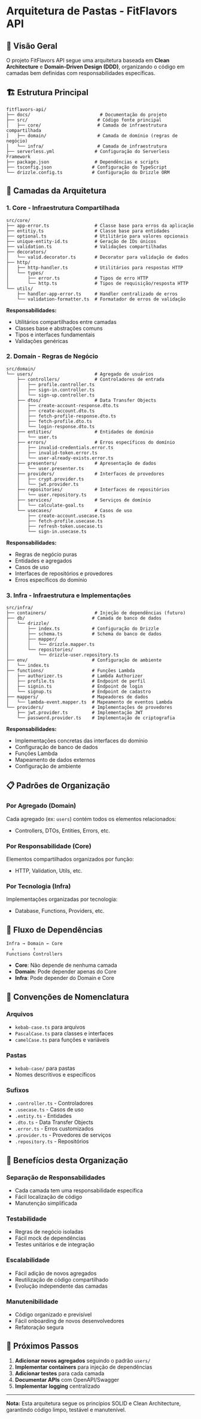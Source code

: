 # Arquitetura de Pastas - FitFlavors API

## 📁 Visão Geral

O projeto FitFlavors API segue uma arquitetura baseada em **Clean Architecture** e **Domain-Driven Design (DDD)**, organizando o código em camadas bem definidas com responsabilidades específicas.

## 🏗️ Estrutura Principal

```
fitflavors-api/
├── docs/                          # Documentação do projeto
├── src/                          # Código fonte principal
│   ├── core/                     # Camada de infraestrutura compartilhada
│   ├── domain/                   # Camada de domínio (regras de negócio)
│   └── infra/                    # Camada de infraestrutura
├── serverless.yml               # Configuração do Serverless Framework
├── package.json                 # Dependências e scripts
├── tsconfig.json               # Configuração do TypeScript
└── drizzle.config.ts           # Configuração do Drizzle ORM
```

## 🎯 Camadas da Arquitetura

### 1. **Core** - Infraestrutura Compartilhada

```
src/core/
├── app-error.ts                 # Classe base para erros da aplicação
├── entitiy.ts                   # Classe base para entidades
├── optional.ts                  # Utilitário para valores opcionais
├── unique-entity-id.ts          # Geração de IDs únicos
├── validation.ts                # Validações compartilhadas
├── decorators/
│   └── valid.decorator.ts       # Decorator para validação de dados
├── http/
│   ├── http-handler.ts          # Utilitários para respostas HTTP
│   └── types/
│       ├── error.ts             # Tipos de erro HTTP
│       └── http.ts              # Tipos de requisição/resposta HTTP
└── utils/
    ├── handler-app-error.ts     # Handler centralizado de erros
    └── validation-formatter.ts  # Formatador de erros de validação
```

**Responsabilidades:**

- Utilitários compartilhados entre camadas
- Classes base e abstrações comuns
- Tipos e interfaces fundamentais
- Validações genéricas

### 2. **Domain** - Regras de Negócio

```
src/domain/
└── users/                       # Agregado de usuários
    ├── controllers/             # Controladores de entrada
    │   ├── profile.controller.ts
    │   ├── sign-in.controller.ts
    │   └── sign-up.controller.ts
    ├── dtos/                    # Data Transfer Objects
    │   ├── create-account-response.dto.ts
    │   ├── create-account.dto.ts
    │   ├── fetch-profile-response.dto.ts
    │   ├── fetch-profile.dto.ts
    │   └── login-response.dto.ts
    ├── entities/                # Entidades de domínio
    │   └── user.ts
    ├── errors/                  # Erros específicos do domínio
    │   ├── invalid-credentials.error.ts
    │   ├── invalid-token.error.ts
    │   └── user-already-exists.error.ts
    ├── presenters/              # Apresentação de dados
    │   └── user.presenter.ts
    ├── providers/               # Interfaces de provedores
    │   ├── crypt.provider.ts
    │   └── jwt.provider.ts
    ├── repositories/            # Interfaces de repositórios
    │   └── user.repository.ts
    ├── services/                # Serviços de domínio
    │   └── calculate-goal.ts
    └── usecases/                # Casos de uso
        ├── create-account.usecase.ts
        ├── fetch-profile.usecase.ts
        ├── refresh-token.usecase.ts
        └── sign-in.usecase.ts
```

**Responsabilidades:**

- Regras de negócio puras
- Entidades e agregados
- Casos de uso
- Interfaces de repositórios e provedores
- Erros específicos do domínio

### 3. **Infra** - Infraestrutura e Implementações

```
src/infra/
├── containers/                  # Injeção de dependências (futuro)
├── db/                         # Camada de banco de dados
│   └── drizzle/
│       ├── index.ts            # Configuração do Drizzle
│       ├── schema.ts           # Schema do banco de dados
│       ├── mapper/
│       │   └── drizzle.mapper.ts
│       └── repositories/
│           └── drizzle-user.repository.ts
├── env/                        # Configuração de ambiente
│   └── index.ts
├── functions/                  # Funções Lambda
│   ├── authorizer.ts           # Lambda Authorizer
│   ├── profile.ts              # Endpoint de perfil
│   ├── signin.ts               # Endpoint de login
│   └── signup.ts               # Endpoint de cadastro
├── mappers/                    # Mapeadores de dados
│   └── lambda-event.mapper.ts  # Mapeamento de eventos Lambda
└── providers/                  # Implementações de provedores
    ├── jwt.provider.ts         # Implementação JWT
    └── password.provider.ts    # Implementação de criptografia
```

**Responsabilidades:**

- Implementações concretas das interfaces do domínio
- Configuração de banco de dados
- Funções Lambda
- Mapeamento de dados externos
- Configuração de ambiente

## 📋 Padrões de Organização

### **Por Agregado (Domain)**

Cada agregado (ex: `users`) contém todos os elementos relacionados:

- Controllers, DTOs, Entities, Errors, etc.

### **Por Responsabilidade (Core)**

Elementos compartilhados organizados por função:

- HTTP, Validation, Utils, etc.

### **Por Tecnologia (Infra)**

Implementações organizadas por tecnologia:

- Database, Functions, Providers, etc.

## 🔄 Fluxo de Dependências

```
Infra → Domain ← Core
  ↓       ↑
Functions Controllers
```

- **Core**: Não depende de nenhuma camada
- **Domain**: Pode depender apenas do Core
- **Infra**: Pode depender do Domain e Core

## 📝 Convenções de Nomenclatura

### **Arquivos**

- `kebab-case.ts` para arquivos
- `PascalCase.ts` para classes e interfaces
- `camelCase.ts` para funções e variáveis

### **Pastas**

- `kebab-case/` para pastas
- Nomes descritivos e específicos

### **Sufixos**

- `.controller.ts` - Controladores
- `.usecase.ts` - Casos de uso
- `.entity.ts` - Entidades
- `.dto.ts` - Data Transfer Objects
- `.error.ts` - Erros customizados
- `.provider.ts` - Provedores de serviços
- `.repository.ts` - Repositórios

## 🎯 Benefícios desta Organização

### **Separação de Responsabilidades**

- Cada camada tem uma responsabilidade específica
- Fácil localização de código
- Manutenção simplificada

### **Testabilidade**

- Regras de negócio isoladas
- Fácil mock de dependências
- Testes unitários e de integração

### **Escalabilidade**

- Fácil adição de novos agregados
- Reutilização de código compartilhado
- Evolução independente das camadas

### **Manutenibilidade**

- Código organizado e previsível
- Fácil onboarding de novos desenvolvedores
- Refatoração segura

## 🚀 Próximos Passos

1. **Adicionar novos agregados** seguindo o padrão `users/`
2. **Implementar containers** para injeção de dependências
3. **Adicionar testes** para cada camada
4. **Documentar APIs** com OpenAPI/Swagger
5. **Implementar logging** centralizado

---

**Nota:** Esta arquitetura segue os princípios SOLID e Clean Architecture, garantindo código limpo, testável e manutenível.
